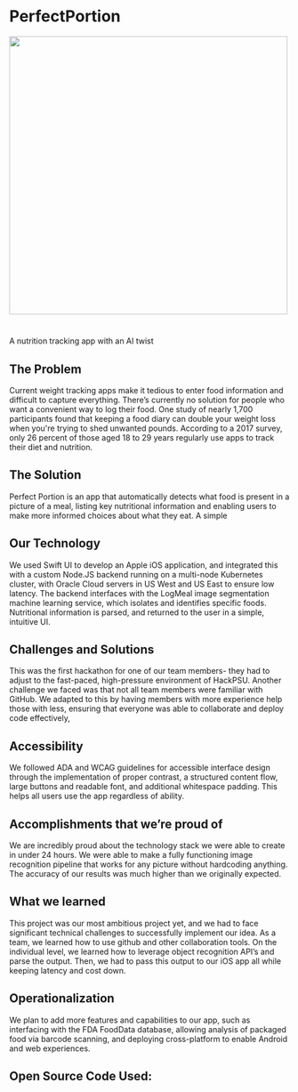 # PerfectPortion
<img src="https://github.com/JMS1717/PerfectPortion/assets/43321848/bfa0c314-2d30-422d-97e8-64a801fe5fc7" width="500">



# 
A nutrition tracking app with an AI twist

## The Problem
Current weight tracking apps make it tedious to enter food information and difficult to capture everything. There’s currently no solution for people who want a convenient way to log their food. One study of nearly 1,700 participants found that keeping a food diary can double your weight loss when you're trying to shed unwanted pounds. According to a 2017 survey, only 26 percent of those aged 18 to 29 years regularly use apps to track their diet and nutrition.

## The Solution
Perfect Portion is an app that automatically detects what food is present in a picture of a meal, listing key nutritional information and enabling users to make more informed choices about what they eat. A simple

## Our Technology
We used Swift UI to develop an Apple iOS application, and integrated this with a custom Node.JS backend running on a multi-node Kubernetes cluster, with Oracle Cloud servers in US West and US East to ensure low latency. The backend interfaces with the LogMeal image segmentation machine learning service, which isolates and identifies specific foods. Nutritional information is parsed, and returned to the user in a simple, intuitive UI.

## Challenges and Solutions
This was the first hackathon for one of our team members- they had to adjust to the fast-paced, high-pressure environment of HackPSU. Another challenge we faced was that not all team members were familiar with GitHub. We adapted to this by having members with more experience help those with less, ensuring that everyone was able to collaborate and deploy code effectively,

## Accessibility
We followed ADA and WCAG guidelines for accessible interface design through the implementation of proper contrast, a structured content flow, large buttons and readable font, and additional whitespace padding. This helps all users use the app regardless of ability.

## Accomplishments that we’re proud of
We are incredibly proud about the technology stack we were able to create in under 24 hours. We were able to make a fully functioning image recognition pipeline that works for any picture without hardcoding anything. The accuracy of our results was much higher than we originally expected. 

## What we learned
This project was our most ambitious project yet, and we had to face significant technical challenges to successfully implement our idea. As a team, we learned how to use github and other collaboration tools. On the individual level, we learned how to leverage object recognition API’s and parse the output. Then, we had to pass this output to our iOS app all while keeping latency and cost down. 

## Operationalization
We plan to add more features and capabilities to our app, such as interfacing with the FDA FoodData database, allowing analysis of packaged food via barcode scanning, and deploying cross-platform to enable Android and web experiences.

## Open Source Code Used:



